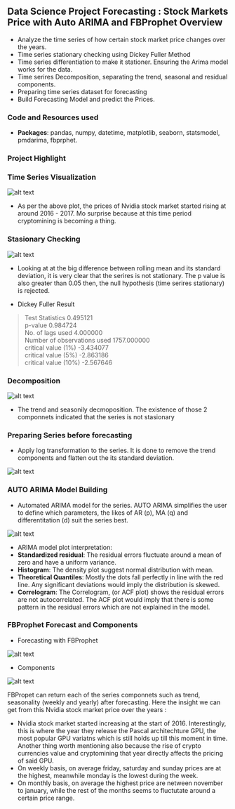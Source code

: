 ## Data Science Project Forecasting : Stock Markets Price with Auto ARIMA and FBProphet Overview
* Analyze the time series of how certain stock market price changes over the years.
* Time series stationary checking using Dickey Fuller Method
* Time series differentiation to make it stationer. Ensuring the Arima model works for the data.
* Time serires Decomposition, separating the trend, seasonal and residual components.
* Preparing time series dataset for forecasting
* Build Forecasting Model and predict the Prices.

### Code and Resources used
* **Packages**: pandas, numpy, datetime, matplotlib, seaborn, statsmodel, pmdarima, fbprphet.

### Project Highlight

### Time Series Visualization
![alt text](https://github.com/ELSady/Forecasting-Stock-Markets-Price-Forecasting/blob/main/index.png)

* As per the above plot, the prices of Nvidia stock market started rising at around 2016 - 2017. Mo surprise because at this time period cryptomining is becoming a thing.

### Stasionary Checking
![alt text](https://github.com/ELSady/Forecasting-Stock-Markets-Price-Forecasting/blob/main/index1.png)

* Looking at at the big difference between rolling mean and its standard deviation, it is very clear that the serires is not stationary. The p value is also greater than 0.05 then, the null hypothesis (time serires stationary) is rejected.

* Dickey Fuller Result
> Test Statistics                   0.495121 <br>
> p-value                           0.984724 <br>
> No. of lags used                  4.000000 <br>
> Number of observations used    1757.000000 <br>
> critical value (1%)              -3.434077 <br>
> critical value (5%)              -2.863186 <br>
> critical value (10%)             -2.567646 <br>

### Decomposition 
![alt text](https://github.com/ELSady/Forecasting-Stock-Markets-Price-Forecasting/blob/main/index2.png)

* The trend and seasonily decmoposition. The existence of those 2 componnets indicated that the series is not stasionary

### Preparing Series before forecasting 
* Apply log transformation to the series. It is done to remove the trend components and flatten out the its standard deviation.

![alt text](https://github.com/ELSady/Forecasting-Stock-Markets-Price-Forecasting/blob/main/index7.png)

### AUTO ARIMA Model Building
* Automated ARIMA model for the series. AUTO ARIMA simplifies the user to define which parameters, the likes of AR (p), MA (q) and differentitation (d) suit the series best.

![alt text](https://github.com/ELSady/Forecasting-Stock-Markets-Price-Forecasting/blob/main/index3.png)

* ARIMA model plot interpretation:
* **Standardized residual**: The residual errors  fluctuate around a mean of zero and have a uniform variance.
* **Histogram**: The density plot suggest normal distribution with mean.
* **Theoretical Quantiles**: Mostly the dots fall perfectly in line with the red line. Any significant deviations would imply the distribution is skewed.
* **Correlogram**: The Correlogram, (or ACF plot) shows the residual errors are not autocorrelated. The ACF plot would imply that there is some pattern in the residual errors which are not explained in the model.

### FBProphet Forecast and Components
* Forecasting with FBProphet <br>

![alt text](https://github.com/ELSady/Forecasting-Stock-Markets-Price-Forecasting/blob/main/index5.png) <br>

* Components <br>

![alt text](https://github.com/ELSady/Forecasting-Stock-Markets-Price-Forecasting/blob/main/index6.png)

FBPropet can return each of the series componnets such as trend, seasonality (weekly and yearly) after forecasting. Here the insight we can get from this Nvidia stock market price over the years :
* Nvidia stock market started increasing at the start of 2016. Interestingly, this is where the year they release the Pascal architechture GPU, the most popular GPU variatns which is still holds up till this moment in time. Another thing worth mentioning also because the rise of crypto currencies value and cryptomining that year directly affects the pricing of said GPU.
* On weekly basis, on average friday, saturday and sunday prices are at the highest, meanwhile monday is the lowest during the week.
* On monthly basis, on average the highest price are netween november to january, while the rest of the months seems to fluctutate around a certain price range.
